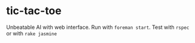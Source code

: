tic-tac-toe
===========

Unbeatable AI with web interface.
Run with `foreman start`.
Test with `rspec` or with `rake jasmine`
 
